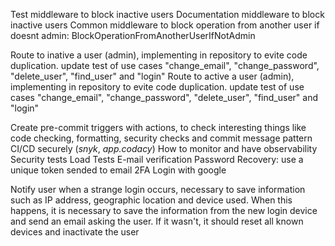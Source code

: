 Test middleware to block inactive users
Documentation middleware to block inactive users
Common middleware to block operation from another user if doesnt admin: BlockOperationFromAnotherUserIfNotAdmin

Route to inative a user (admin), implementing in repository to evite code duplication. update test of use cases "change_email", "change_password", "delete_user", "find_user" and "login"
Route to active a user (admin), implementing in repository to evite code duplication. update test of use cases "change_email", "change_password", "delete_user", "find_user" and "login"


Create pre-commit triggers with actions, to check interesting things like code checking, formatting, security checks and commit message pattern
CI/CD securely (_snyk_, _app.codacy_)
How to monitor and have observability
Security tests
Load Tests
E-mail verification
Password Recovery: use a unique token sended to email
2FA
Login with google


Notify user when a strange login occurs, necessary to save information such as IP address, geographic location and device used. When this happens, it is necessary to save the information from the new login device and send an email asking the user. If it wasn't, it should reset all known devices and inactivate the user
